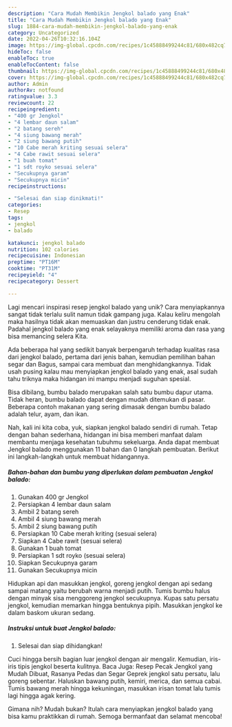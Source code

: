 ```yaml
---
description: "Cara Mudah Membikin Jengkol balado yang Enak"
title: "Cara Mudah Membikin Jengkol balado yang Enak"
slug: 1884-cara-mudah-membikin-jengkol-balado-yang-enak
category: Uncategorized
date: 2022-04-26T10:32:16.104Z
image: https://img-global.cpcdn.com/recipes/1c45888499244c81/680x482cq70/jengkol-balado-foto-resep-utama.jpg
hideToc: false
enableToc: true
enableTocContent: false
thumbnail: https://img-global.cpcdn.com/recipes/1c45888499244c81/680x482cq70/jengkol-balado-foto-resep-utama.jpg
cover: https://img-global.cpcdn.com/recipes/1c45888499244c81/680x482cq70/jengkol-balado-foto-resep-utama.jpg
author: Admin
authorAv: notfound
ratingvalue: 3.3
reviewcount: 22
recipeingredient:
- "400 gr Jengkol"
- "4 lembar daun salam"
- "2 batang sereh"
- "4 siung bawang merah"
- "2 siung bawang putih"
- "10 Cabe merah kriting sesuai selera"
- "4 Cabe rawit sesuai selera"
- "1 buah tomat"
- "1 sdt royko sesuai selera"
- "Secukupnya garam"
- "Secukupnya micin"
recipeinstructions:

- "Selesai dan siap dinikmati!"
categories:
- Resep
tags:
- jengkol
- balado

katakunci: jengkol balado 
nutrition: 102 calories
recipecuisine: Indonesian
preptime: "PT16M"
cooktime: "PT31M"
recipeyield: "4"
recipecategory: Dessert

---
```





Lagi mencari inspirasi resep jengkol balado yang unik? Cara menyiapkannya sangat tidak terlalu sulit namun tidak gampang juga. Kalau keliru mengolah maka hasilnya tidak akan memuaskan dan justru cenderung tidak enak. Padahal jengkol balado yang enak selayaknya memiliki aroma dan rasa yang bisa memancing selera Kita.





Ada beberapa hal yang sedikit banyak berpengaruh terhadap kualitas rasa dari jengkol balado, pertama dari jenis bahan, kemudian pemilihan bahan segar dan Bagus, sampai cara membuat dan menghidangkannya. Tidak usah pusing kalau mau menyiapkan jengkol balado yang enak,      asal sudah tahu triknya maka hidangan ini mampu menjadi suguhan spesial.














Bisa dibilang, bumbu balado merupakan salah satu bumbu dapur utama. Tidak heran, bumbu balado dapat dengan mudah ditemukan di pasar. Beberapa contoh makanan yang sering dimasak dengan bumbu balado adalah telur, ayam, dan ikan.






Nah, kali ini kita coba, yuk, siapkan jengkol balado sendiri di rumah. Tetap dengan bahan sederhana, hidangan ini bisa memberi manfaat dalam membantu menjaga kesehatan tubuhmu sekeluarga. Anda dapat membuat Jengkol balado menggunakan 11 bahan dan 0 langkah pembuatan. Berikut ini langkah-langkah untuk membuat hidangannya.

<!--inarticleads1-->

##### Bahan-bahan dan bumbu yang diperlukan dalam pembuatan Jengkol balado:

1. Gunakan 400 gr Jengkol
1. Persiapkan 4 lembar daun salam
1. Ambil 2 batang sereh
1. Ambil 4 siung bawang merah
1. Ambil 2 siung bawang putih
1. Persiapkan 10 Cabe merah kriting (sesuai selera)
1. Siapkan 4 Cabe rawit (sesuai selera)
1. Gunakan 1 buah tomat
1. Persiapkan 1 sdt royko (sesuai selera)
1. Siapkan Secukupnya garam
1. Gunakan Secukupnya micin


Hidupkan api dan masukkan jengkol, goreng jengkol dengan api sedang sampai matang yaitu berubah warna menjadi putih. Tumis bumbu halus dengan minyak sisa menggoreng jengkol secukupnya. Kupas satu persatu jengkol, kemudian memarkan hingga bentuknya pipih. Masukkan jengkol ke dalam baskom ukuran sedang. 

<!--inarticleads2-->

##### Instruksi untuk buat Jengkol balado:


1. Selesai dan siap dihidangkan!

Cuci hingga bersih bagian luar jengkol dengan air mengalir. Kemudian, iris-iris tipis jengkol beserta kulitnya. Baca Juga: Resep Pecak Jengkol yang Mudah Dibuat, Rasanya Pedas dan Segar Geprek jengkol satu persatu, lalu goreng sebentar. Haluskan bawang putih, kemiri, merica, dan semua cabai. Tumis bawang merah hingga kekuningan, masukkan irisan tomat lalu tumis lagi hingga agak kering. 

Gimana nih? Mudah bukan? Itulah cara menyiapkan jengkol balado yang bisa kamu praktikkan di rumah. Semoga bermanfaat dan selamat mencoba!
